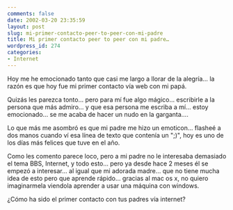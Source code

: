 ```yaml
---
comments: false
date: 2002-03-20 23:35:59
layout: post
slug: mi-primer-contacto-peer-to-peer-con-mi-padre
title: Mi primer contacto peer to peer con mi padre…
wordpress_id: 274
categories:
- Internet
---
```


Hoy me he emocionado tanto que casi me largo a llorar de la alegría… la razón es que hoy fue mi primer contacto vía web con mi papá.  

  

Quizás les parezca tonto… pero para mí fue algo mágico… escribirle a la persona que más admiro… y que esa persona me escriba a mí… estoy emocionado… se me acaba de hacer un nudo en la garganta….  

  

Lo que más me asombró es que mi padre me hizo un emoticon… flasheé a dos manos cuando ví esa línea de texto que contenía un &#34;;)&#34;, hoy es uno de los días más felices que tuve en el año.  

  

Como les comento parece loco, pero a mi padre no le interesaba demasiado el tema BBS, Internet, y todo esto… pero ya desde hace 2 meses él se empezó a interesar… al igual que mi adorada madre… que no tiene mucha idea de esto pero que aprende rápido… gracias al mac os x, no quiero imaginarmela viendola aprender a usar una máquina con windows.  

  

¿Cómo ha sido el primer contacto con tus padres vía internet?




 
